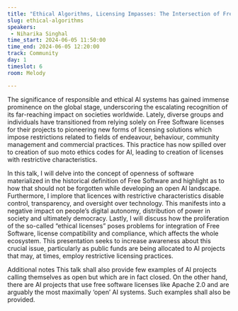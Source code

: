 ```yaml
---
title: "Ethical Algorithms, Licensing Impasses: The Intersection of Free Software and AI openness"
slug: ethical-algorithms
speakers:
 - Niharika Singhal
time_start: 2024-06-05 11:50:00
time_end: 2024-06-05 12:20:00
track: Community
day: 1
timeslot: 6
room: Melody

---
```


The significance of responsible and ethical AI systems has gained immense prominence on the global stage, underscoring the escalating recognition of its far-reaching impact on societies worldwide. Lately, diverse groups and individuals have transitioned from relying solely on Free Software licenses for their projects to pioneering new forms of licensing solutions which impose restrictions related to fields of endeavour, behaviour, community management and commercial practices. This practice has now spilled over to creation of suo moto ethics codes for AI, leading to creation of licenses with restrictive characteristics.

In this talk, I will delve into the concept of openness of software materialized in the historical definition of Free Software and highlight as to how that should not be forgotten while developing an open AI landscape. Furthermore, I implore that licences with restrictive characteristics disable control, transparency, and oversight over technology. This manifests into a negative impact on people’s digital autonomy, distribution of power in society and ultimately democracy. Lastly, I will discuss how the proliferation of the so-called “ethical licenses” poses problems for integration of Free Software, license compatibility and compliance, which affects the whole ecosystem. This presentation seeks to increase awareness about this crucial issue, particularly as public funds are being allocated to AI projects that may, at times, employ restrictive licensing practices.

Additional notes
This talk shall also provide few examples of AI projects calling themselves as open but which are in fact closed. On the other hand, there are AI projects that use free software licenses like Apache 2.0 and are arguably the most maximally ‘open’ AI systems. Such examples shall also be provided.